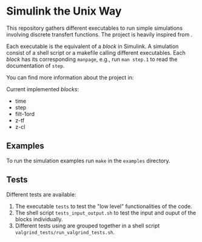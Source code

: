 # Simulink the Unix Way 

This repository gathers different executables to run simple
simulations involving discrete transfert functions. The project is
heavily inspired from [](https://adamsgaard.dk/unix-for-science.html).

Each executable is the equivalent of a *block* in Simulink. A
simulation consist of a shell script or a makefile calling different
executables. Each *block* has its corresponding `manpage`, e.g., run
`man step.1` to read the documentation of `step`.

You can find more information about the project in:
[](https://www.mig-ap.com)

Current implemented *blocks*:
- time
- step
- filt-1ord
- z-tf
- z-cl

## Examples

To run the simulation examples run `make` in the `examples` directory.

## Tests

Different tests are available: 

1. The executable `tests` to test the "low level" functionalities of
   the code.
2. The shell script `tests_input_output.sh` to test the input and
   ouput of the blocks individually.
3. Different tests using [](https://valgrind.org/) are grouped
   together in a shell script `valgrind_tests/run_valgrind_tests.sh`.
